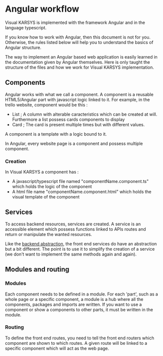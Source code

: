 # Angular workflow

Visual KARSYS is implemented with the framework Angular and in the language typescript.

If you know how to work with Angular, then this document is not for you. Otherwise, the rules listed below will help you to understand the basics of Angular structure.

The way to implement an Angular based web application is easily learned in the documentation given by Angular themselves. Here is only taught the structure of the files and how we work for Visual KARSYS implementation.

## Components
Angular works with what we call a component. A component is a reusable HTML5/Angular part with javascript logic linked to it. For example, in the trello website, component would be this :
- List ; A column with alterable caracteristics which can be created at will. Furthermore a list possess cards components to display
- Card ; The card is present multiple times but with different values.

A component is a template with a logic bound to it.

In Angular, every website page is a component and possess multiple component.

### Creation
In Visual KARSYS a component has :
- A javascript/typescript file named "componentName.component.ts" which holds the logic of the component
- A html file name "componentName.component.html" which holds the visual template of the component

## Services
To access backend resources, services are created. A service is an accessible element which possess functions linked to APIs routes and return or manipulate the wanted resources.

Like the [backend abstraction](../backend/abstraction.md), the front end services do have an abstraction but a bit different. The point is to use it to simplify the creation of a service (we don't want to implement the same methods again and again).

## Modules and routing

### Modules
Each component needs to be defined in a module. For each 'part', such as a whole page or a specific component, a module is a hub where all the components, packages and imports are written. If you want to use a component or show a components to other parts, it must be written in the module.

### Routing
To define the front end routes, you need to tell the front end routers which component are shown to which routes. A given route will be linked to a specific component which will act as the web page.
